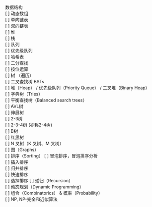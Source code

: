 数据结构  
[ ] 动态数组  
[ ] 单向链表  
[ ] 双向链表  
[ ] 堆  
[ ] 栈  
[ ] 队列  
[ ] 优先级队列  
[ ] 哈希表  
[ ] 二分查找  
[ ] 按位运算  
[ ] 树 （遍历）  
     [ ] 二叉查找树 BSTs  
     [ ] 堆（Heap） / 优先级队列（Priority Queue） / 二叉堆（Binary Heap）  
     [ ] 字典树（Tries）  
     [ ] 平衡查找树（Balanced search trees）  
     [ ] AVL树  
     [ ] 伸展树  
     [ ] 2-3树  
     [ ] 2-3-4树 (亦称2-4树)  
     [ ] B树  
     [ ] 红黑树  
     [ ] N 叉树（K 叉树、M 叉树）  
[ ] 图（Graphs）  
[ ] 排序（Sorting）
     [ ] 冒泡排序，冒泡排序分析  
     [ ] 插入排序  
     [ ] 归并排序  
     [ ] 快速排序  
     [ ] 选择排序
[ ] 递归（Recursion）  
[ ] 动态规划（Dynamic Programming）  
[ ] 组合（Combinatorics）  & 概率（Probability）  
[ ] NP, NP-完全和近似算法  
